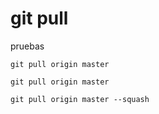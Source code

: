 git pull
========
pruebas
```
git pull origin master
```

```
git pull origin master
```

```
git pull origin master --squash
```

